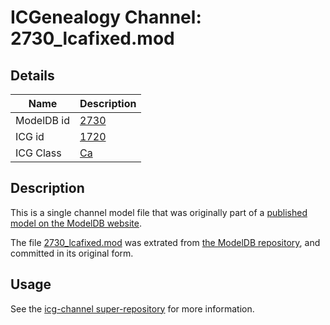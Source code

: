 # ICGenealogy Channel: 2730\_lcafixed.mod

## Details

Name | Description
---- | -----------
ModelDB id | [2730](http://senselab.med.yale.edu/ModelDB/ShowModel.cshtml?model=2730)
ICG id | [1720](http://icg.neurotheory.ox.ac.uk/channels/3/1720)
ICG Class | [Ca](http://icg.neurotheory.ox.ac.uk/channels/3)

## Description

This is a single channel model file that was originally part of a [published model on the ModelDB website](http://senselab.med.yale.edu/mModelDB/ShowModel.cshtml?model=2730).

The file [2730\_lcafixed.mod](2730_lcafixed.mod) was extrated from [the ModelDB repository](http://senselab.med.yale.edu/ModelDB/ShowModel.cshtml?model=2730), and committed in its original form.

## Usage

See the [icg-channel super-repository](https://github.com/icgenealogy/icg-channels) for more information.